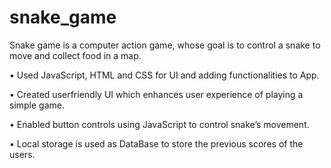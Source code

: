 # snake_game
Snake game is a computer action game, whose goal is to control a snake to move and collect food in a map.

• Used JavaScript, HTML and CSS for UI and adding functionalities to App.

• Created userfriendly UI which enhances user experience of playing a simple game.

• Enabled button controls using JavaScript to control snake’s movement.

• Local storage is used as DataBase to store the previous scores of the users.

